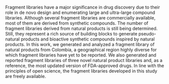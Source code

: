 Fragment libraries have a major significance in drug discovery due to their role in de novo design and enumerating large and ultra-large compound libraries. Although several fragment libraries are commercially available, most of them are derived from synthetic compounds. The number of fragment libraries derived from natural products is still being determined. Still, they represent a rich source of building blocks to generate pseudo-natural products and bioactive synthetic compounds inspired by natural products. In this work, we generated and analyzed a fragment library of natural products from Colombia, a geographical region highly diverse for which fragment libraries have yet to be reported. We also generated and reported fragment libraries of three novel natural product libraries and, as a reference, the most updated version of FDA-approved drugs. In line with the principles of open science, the fragment libraries developed in this study are freely available.
